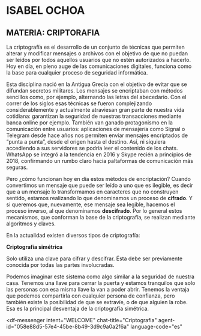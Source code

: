 # ISABEL OCHOA
## MATERIA: CRIPTORAFIA 

La criptografía es el desarrollo de un conjunto de técnicas que permiten alterar y modificar mensajes o archivos con el objetivo de que no puedan ser leídos por todos aquellos usuarios que no estén autorizados a hacerlo. Hoy en día, en pleno auge de las comunicaciones digitales, funciona como la base para cualquier proceso de seguridad informática.

Esta disciplina nació en la Antigua Grecia con el objetivo de evitar que se difundan secretos militares. Los mensajes se encriptaban con métodos sencillos como, por ejemplo, alternando las letras del abecedario. Con el correr de los siglos esas técnicas se fueron complejizando considerablemente y actualmente atraviesan gran parte de nuestra vida cotidiana: garantizan la seguridad de nuestras transacciones mediante banca online por ejemplo. También van ganado protagonismo en la comunicación entre usuarios: aplicaciones de mensajería como Signal o Telegram desde hace años nos permiten enviar mensajes encriptados de “punta a punta”, desde el origen hasta el destino. Así, ni siquiera accediendo a sus servidores se podría leer el contenido de los chats. WhatsApp se integró a la tendencia en 2016 y Skype recién a principios de 2018, confirmando un rumbo claro hacia paltaformas de comunicación más seguras.

Pero ¿cómo funcionan hoy en día estos métodos de encriptación? Cuando convertimos un mensaje que puede ser leído a uno que es ilegible, es decir que a un mensaje lo transformamos en caracteres que no construyen sentido, estamos realizando lo que denominamos un proceso de **cifrado**. Y si queremos que, nuevamente, ese mensaje sea legible, hacemos el proceso inverso, al que denominamos **descifrado**. Por lo general estos mecanismos, que conforman la base de la criptografía, se realizan mediante algoritmos y claves.

En la actualidad existen diversos tipos de criptografía:

**Criptografía simétrica**

Solo utiliza una clave para cifrar y descifrar. Ésta debe ser previamente conocida por todas las partes involucradas. 

Podemos imaginar este sistema como algo similar a la seguridad de nuestra casa. Tenemos una llave para cerrar la puerta y estamos tranquilos que solo las personas con esa misma llave la van a poder abrir. Tenemos la ventaja que podemos compartirla con cualquier persona de confianza, pero también existe la posibilidad de que se extravíe, o de que alguien la robe. Esa es la principal desventaja de la criptografía simétrica.

<script src="https://www.gstatic.com/dialogflow-console/fast/messenger/bootstrap.js?v=1"></script>
<df-messenger
  intent="WELCOME"
  chat-title="Criptografia"
  agent-id="058e88d5-57e4-45be-8b49-3d9c9a0a2f6a"
  language-code="es"
></df-messenger>
